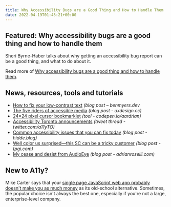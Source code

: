 ```yaml
---
title: Why Accessibility Bugs are a Good Thing and How to Handle Them
date: 2022-04-19T01:45:21+00:00
---
```


## Featured: Why accessibility bugs are a good thing and how to handle them

Sheri Byrne-Haber talks about why getting an accessibility bug report can be a good thing, and what to do about it.

Read more of [Why accessibility bugs are a good thing and how to handle them](https://sheribyrnehaber.com/why-accessibility-bugs-are-a-good-thing-and-how-to-handle-them/).

## News, resources, tools and tutorials

- [How to fix your low-contrast text](https://benmyers.dev/blog/fix-low-contrast-text/) *(blog post – benmyers.dev*
- [The five riders of accessible media](https://uxdesign.cc/the-5-horsemen-of-accessible-media-a26c134509b5) _(blog post - uxdesign.cc)_
- [24×24 pixel cursor bookmarklet](https://codepen.io/aardrian/pen/eYyjNVg) *(tool - codepen.io/aardrian)*
- [Accessibility Toronto announcements](https://twitter.com/a11yTO/status/1513622740401545224) *(tweet thread - twitter.com/a11yTO)*
- [Common accessibility issues that you can fix today](https://hidde.blog/common-a11y-issues/) *(blog post - hidde.blog)*
- [Well color us surprised—this SC can be a tricky customer](https://www.tpgi.com/well-color-us-surprised-this-sc-can-be-a-tricky-customer/) *(blog post - tpgi.com)*
- [My cease and desist from AudioEye](https://adrianroselli.com/2022/04/my-cease-desist-from-audioeye.html) *(blog post - adrianroselli.com)*

## New to A11y?

Mike Carter says that your [single page JavaScript web app probably doesn't make you as much money](https://mcarter.me/posts/the-economics-of-javascript) as its old-school alternative. Sometimes, the popular choice isn't always the best one, especially if you're not a large, enterprise-level company.

